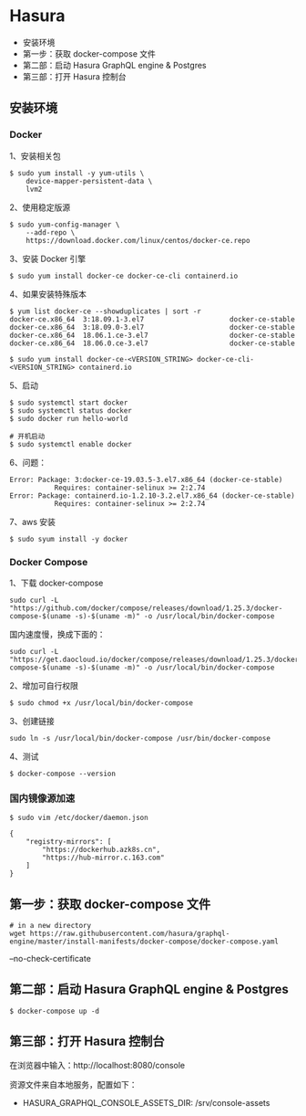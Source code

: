 # Hasura

* 安装环境
* 第一步：获取 docker-compose 文件
* 第二部：启动 Hasura GraphQL engine & Postgres
* 第三部：打开 Hasura 控制台

## 安装环境
### Docker

1、安装相关包

```
$ sudo yum install -y yum-utils \
    device-mapper-persistent-data \
    lvm2
```

2、使用稳定版源

```
$ sudo yum-config-manager \
    --add-repo \
    https://download.docker.com/linux/centos/docker-ce.repo
```

3、安装 Docker 引擎

```
$ sudo yum install docker-ce docker-ce-cli containerd.io
```

4、如果安装特殊版本

```
$ yum list docker-ce --showduplicates | sort -r
docker-ce.x86_64  3:18.09.1-3.el7                     docker-ce-stable
docker-ce.x86_64  3:18.09.0-3.el7                     docker-ce-stable
docker-ce.x86_64  18.06.1.ce-3.el7                    docker-ce-stable
docker-ce.x86_64  18.06.0.ce-3.el7                    docker-ce-stable

$ sudo yum install docker-ce-<VERSION_STRING> docker-ce-cli-<VERSION_STRING> containerd.io
```

5、启动

```
$ sudo systemctl start docker
$ sudo systemctl status docker
$ sudo docker run hello-world

# 开机启动
$ sudo systemctl enable docker
```

6、问题：

```
Error: Package: 3:docker-ce-19.03.5-3.el7.x86_64 (docker-ce-stable)
           Requires: container-selinux >= 2:2.74
Error: Package: containerd.io-1.2.10-3.2.el7.x86_64 (docker-ce-stable)
           Requires: container-selinux >= 2:2.74
```

7、aws 安装

```
$ sudo syum install -y docker 
```

### Docker Compose

1、下载 docker-compose

```
sudo curl -L "https://github.com/docker/compose/releases/download/1.25.3/docker-compose-$(uname -s)-$(uname -m)" -o /usr/local/bin/docker-compose
```

国内速度慢，换成下面的：

```
sudo curl -L "https://get.daocloud.io/docker/compose/releases/download/1.25.3/docker-compose-$(uname -s)-$(uname -m)" -o /usr/local/bin/docker-compose
```

2、增加可自行权限

```
$ sudo chmod +x /usr/local/bin/docker-compose
```

3、创建链接

```
sudo ln -s /usr/local/bin/docker-compose /usr/bin/docker-compose
```

4、测试

```
$ docker-compose --version
```

### 国内镜像源加速

```
$ sudo vim /etc/docker/daemon.json

{
    "registry-mirrors": [
        "https://dockerhub.azk8s.cn",
        "https://hub-mirror.c.163.com"
    ]
}
```

## 第一步：获取 docker-compose 文件

```
# in a new directory
wget https://raw.githubusercontent.com/hasura/graphql-engine/master/install-manifests/docker-compose/docker-compose.yaml
```

–no-check-certificate

## 第二部：启动 Hasura GraphQL engine & Postgres

```
$ docker-compose up -d
```

## 第三部：打开 Hasura 控制台
在浏览器中输入：http://localhost:8080/console

资源文件来自本地服务，配置如下：
* HASURA_GRAPHQL_CONSOLE_ASSETS_DIR: /srv/console-assets